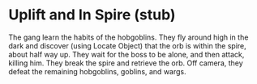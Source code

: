 # Uplift and In Spire (stub)

The gang learn the habits of the hobgoblins.
They fly around high in the dark and discover (using Locate Object) that the orb is within the spire, about half way up.
They wait for the boss to be alone, and then attack, killing him.
They break the spire and retrieve the orb.
Off camera, they defeat the remaining hobgoblins, goblins, and wargs.
